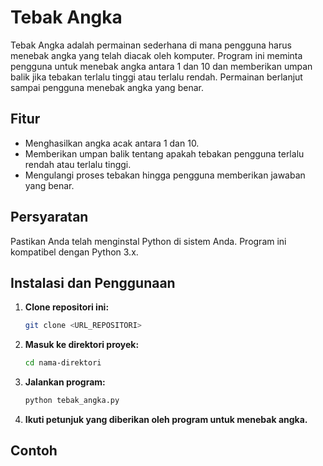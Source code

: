 # Tebak Angka

Tebak Angka adalah permainan sederhana di mana pengguna harus menebak angka yang telah diacak oleh komputer. Program ini meminta pengguna untuk menebak angka antara 1 dan 10 dan memberikan umpan balik jika tebakan terlalu tinggi atau terlalu rendah. Permainan berlanjut sampai pengguna menebak angka yang benar.

## Fitur

- Menghasilkan angka acak antara 1 dan 10.
- Memberikan umpan balik tentang apakah tebakan pengguna terlalu rendah atau terlalu tinggi.
- Mengulangi proses tebakan hingga pengguna memberikan jawaban yang benar.

## Persyaratan

Pastikan Anda telah menginstal Python di sistem Anda. Program ini kompatibel dengan Python 3.x.

## Instalasi dan Penggunaan

1. **Clone repositori ini:**

    ```bash
    git clone <URL_REPOSITORI>
    ```

2. **Masuk ke direktori proyek:**

    ```bash
    cd nama-direktori
    ```

3. **Jalankan program:**

    ```bash
    python tebak_angka.py
    ```

4. **Ikuti petunjuk yang diberikan oleh program untuk menebak angka.**

## Contoh

